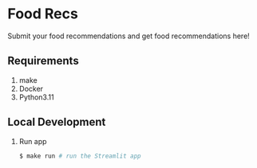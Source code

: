 # Food Recs
Submit your food recommendations and get food recommendations here!

## Requirements
1. make
2. Docker
3. Python3.11

## Local Development
1. Run app
    ```sh
    $ make run # run the Streamlit app
    ```

